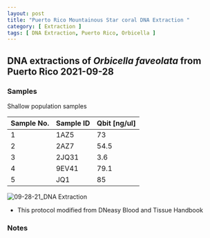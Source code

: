 ```yaml
---
layout: post
title: "Puerto Rico Mountainous Star coral DNA Extraction "
category: [ Extraction ]
tags: [ DNA Extraction, Puerto Rico, Orbicella ]
---
```


## DNA extractions of *Orbicella faveolata* from Puerto Rico 2021-09-28

### Samples

Shallow population samples

Sample No.   | Sample ID | Qbit [ng/ul] |
------------ | ----------|--------------|
1            | 1AZ5      | 73           |   
2            | 2AZ7      | 54.5         |
3            | 2JQ31     | 3.6          |
4            | 9EV41     | 79.1         |
5            | JQ1       | 85           |

![09-28-21_DNA Extraction](https://raw.githubusercontent.com/matiasgoco/matiasgoco.github.io/master/images/Ofav_Shallow_Sep_28_21_5_Samples_Labeled.png)

* This protocol modified from DNeasy Blood and Tissue Handbook

### Notes
